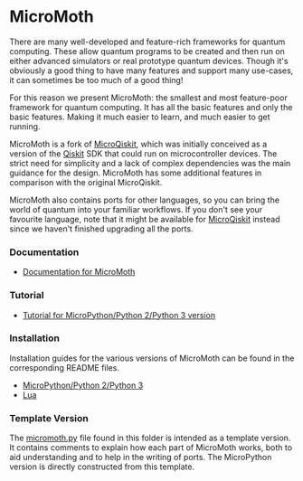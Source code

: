 # MicroMoth

There are many well-developed and feature-rich frameworks for quantum computing. These allow quantum programs to be created and then run on either advanced simulators or real prototype quantum devices. Though it's obviously a good thing to have many features and support many use-cases, it can sometimes be too much of a good thing!

For this reason we present MicroMoth: the smallest and most feature-poor framework for quantum computing. It has all the basic features and only the basic features. Making it much easier to learn, and much easier to get running.

MicroMoth is a fork of [MicroQiskit](https://github.com/qiskit-community/MicroQiskit), which was initially conceived as a version of the [Qiskit](https://www.ibm.com/quantum/qiskit) SDK that could run on microcontroller devices. The strict need for simplicity and a lack of complex dependencies was the main guidance for the design. MicroMoth has some additional features in comparison with the original MicroQiskit.

MicroMoth also contains ports for other languages, so you can bring the world of quantum into your familiar workflows. If you don't see your favourite language, note that it might be available for [MicroQiskit](versions/update_required) instead since we haven't finished upgrading all the ports.


### Documentation

* [Documentation for MicroMoth](https://micromoth.readthedocs.io/en/latest/#)

### Tutorial

* [Tutorial for MicroPython/Python 2/Python 3 version](versions/MicroPython/tutorials/index.ipynb)

### Installation

Installation guides for the various versions of MicroMoth can be found in the corresponding README files.

* [MicroPython/Python 2/Python 3](versions/Python/README.md)
* [Lua](versions/Lua/README.md)


### Template Version

The [micromoth.py](micromoth.py) file found in this folder is intended as a template version. It contains comments to explain how each part of MicroMoth works, both to aid understanding and to help in the writing of ports. The MicroPython version is directly constructed from this template.

